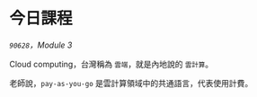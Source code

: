 # 今日課程

_`90628`，Module 3_


Cloud computing，台灣稱為 `雲端`，就是內地說的 `雲計算`。

老師說，`pay-as-you-go` 是雲計算領域中的共通語言，代表使用計費。